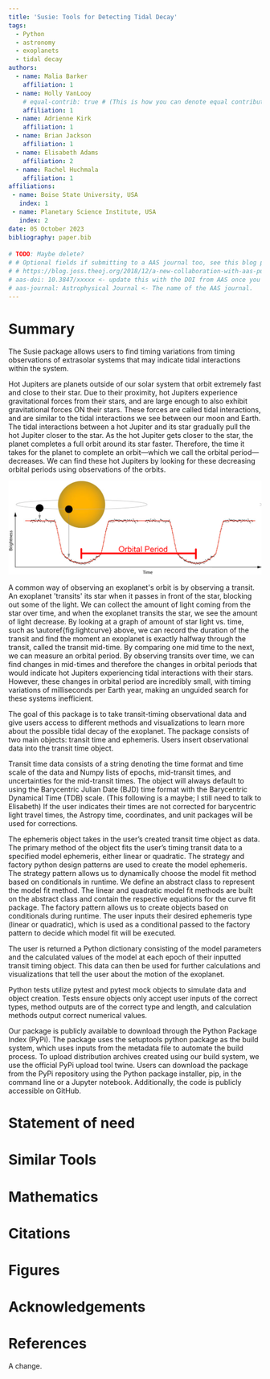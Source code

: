 ```yaml
---
title: 'Susie: Tools for Detecting Tidal Decay'
tags:
  - Python
  - astronomy
  - exoplanets
  - tidal decay
authors:
  - name: Malia Barker
    affiliation: 1
  - name: Holly VanLooy
    # equal-contrib: true # (This is how you can denote equal contributions between multiple authors)
    affiliation: 1
  - name: Adrienne Kirk
    affiliation: 1
  - name: Brian Jackson
    affiliation: 1
  - name: Elisabeth Adams
    affiliation: 2
  - name: Rachel Huchmala
    affiliation: 1
affiliations:
 - name: Boise State University, USA
   index: 1
 - name: Planetary Science Institute, USA
   index: 2
date: 05 October 2023
bibliography: paper.bib

# TODO: Maybe delete?
# # Optional fields if submitting to a AAS journal too, see this blog post:
# # https://blog.joss.theoj.org/2018/12/a-new-collaboration-with-aas-publishing
# aas-doi: 10.3847/xxxxx <- update this with the DOI from AAS once you know it.
# aas-journal: Astrophysical Journal <- The name of the AAS journal.
---
```


# Summary
<!-- A summary describing the high-level functionality and purpose of the software for a diverse, non-specialist audience. -->
The Susie package allows users to find timing variations from timing observations of extrasolar systems that may indicate tidal interactions within the system. 

Hot Jupiters are planets outside of our solar system that orbit extremely fast and close to their star. Due to their proximity, hot Jupiters experience gravitational forces from their stars, and are large enough to also exhibit gravitational forces ON their stars. These forces are called tidal interactions, and are similar to the tidal interactions we see between our moon and Earth. The tidal interactions between a hot Jupiter and its star gradually pull the hot Jupiter closer to the star. As the hot Jupiter gets closer to the star, the planet completes a full orbit around its star faster. Therefore, the time it takes for the planet to complete an orbit—which we call the orbital period—decreases. We can find these hot Jupiters by looking for these decreasing orbital periods using observations of the orbits. 

![Illustration of an exoplanet transit. As the planet passes in front of its host star, the total amount of light coming from the star drops, as seen in the U-shaped curve. The time between the middle of each transit curve equals the planet’s orbital period.\label{fig:lightcurve}](./paper_imgs/Transit_Illustration.png)

A common way of observing an exoplanet's orbit is by observing a transit. An exoplanet 'transits' its star when it passes in front of the star, blocking out some of the light. We can collect the amount of light coming from the star over time, and when the exoplanet transits the star, we see the amount of light decrease. By looking at a graph of amount of star light vs. time, such as \autoref{fig:lightcurve} above, we can record the duration of the transit and find the moment an exoplanet is exactly halfway through the transit, called the transit mid-time. By comparing one mid time to the next, we can measure an orbital period. By observing transits over time, we can find changes in mid-times and therefore the changes in orbital periods that would indicate hot Jupiters experiencing tidal interactions with their stars. However, these changes in orbital period are incredibly small, with timing variations of milliseconds per Earth year, making an unguided search for these systems inefficient. 




The goal of this package is to take transit-timing observational data and give users access to different methods and visualizations to learn more about the possible tidal decay of the exoplanet. The package consists of two main objects: transit time and ephemeris. Users insert observational data into the transit time object. 

Transit time data consists of a string denoting the time format and time scale of the data and Numpy lists of epochs, mid-transit times, and uncertainties for the mid-transit times. The object will always default to using the Barycentric Julian Date (BJD) time format with the Barycentric Dynamical Time (TDB) scale. (This following is a maybe; I still need to talk to Elisabeth) If the user indicates their times are not corrected for barycentric light travel times, the Astropy time, coordinates, and unit packages will be used for corrections. 

The ephemeris object takes in the user’s created transit time object as data. The primary method of the object fits the user’s timing transit data to a specified model ephemeris, either linear or quadratic. The strategy and factory python design patterns are used to create the model ephemeris. The strategy pattern allows us to dynamically choose the model fit method based on conditionals in runtime. We define an abstract class to represent the model fit method. The linear and quadratic model fit methods are built on the abstract class and contain the respective equations for the curve fit package. The factory pattern allows us to create objects based on conditionals during runtime. The user inputs their desired ephemeris type (linear or quadratic), which is used as a conditional passed to the factory pattern to decide which model fit will be executed. 

The user is returned a Python dictionary consisting of the model parameters and the calculated values of the model at each epoch of their inputted transit timing object. This data can then be used for further calculations and visualizations that tell the user about the motion of the exoplanet. 

Python tests utilize pytest and pytest mock objects to simulate data and object creation. Tests ensure objects only accept user inputs of the correct types, method outputs are of the correct type and length, and calculation methods output correct numerical values. 

Our package is publicly available to download through the Python Package Index (PyPi). The package uses the setuptools python package as the build system, which uses inputs from the metadata file to automate the build process. To upload distribution archives created using our build system, we use the official PyPi upload tool twine. Users can download the package from the PyPi repository using the Python package installer, pip, in the command line or a Jupyter notebook. Additionally, the code is publicly accessible on GitHub.

# Statement of need
<!-- A clear statement of need that illustrates the purpose of the software. -->

# Similar Tools
<!-- A description of how this software compares to other commonly-used packages in this research area. -->

# Mathematics
<!-- Single dollars ($) are required for inline mathematics e.g. $f(x) = e^{\pi/x}$

Double dollars make self-standing equations:

$$\Theta(x) = \left\{\begin{array}{l}
0\textrm{ if } x < 0\cr
1\textrm{ else}
\end{array}\right.$$

You can also use plain \LaTeX for equations
\begin{equation}\label{eq:fourier}
\hat f(\omega) = \int_{-\infty}^{\infty} f(x) e^{i\omega x} dx
\end{equation}
and refer to \autoref{eq:fourier} from text. -->

# Citations
<!-- Citations to entries in paper.bib should be in
[rMarkdown](http://rmarkdown.rstudio.com/authoring_bibliographies_and_citations.html)
format.

If you want to cite a software repository URL (e.g. something on GitHub without a preferred
citation) then you can do it with the example BibTeX entry below for @fidgit.

For a quick reference, the following citation commands can be used:
- `@author:2001`  ->  "Author et al. (2001)"
- `[@author:2001]` -> "(Author et al., 2001)"
- `[@author1:2001; @author2:2001]` -> "(Author1 et al., 2001; Author2 et al., 2002)" -->

# Figures
<!-- Figures can be included like this:
![Caption for example figure.\label{fig:example}](figure.png)
and referenced from text using \autoref{fig:example}.

Figure sizes can be customized by adding an optional second parameter:
![Caption for example figure.](figure.png){ width=20% } -->

# Acknowledgements
<!-- Mentions (if applicable) of any ongoing research projects using the software or recent scholarly publications enabled by it. NOTE: Don't know if this would be put here. -->

<!-- Mention funding sources in here -->

# References
<!-- A list of key references including a link to the software archive. -->
A change.